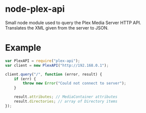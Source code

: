node-plex-api
=============

Small node module used to query the Plex Media Server HTTP API.
Translates the XML given from the server to JSON.

# Example

```js
var PlexAPI = require("plex-api");
var client = new PlexAPI("http://192.168.0.1");

client.query("/", function (error, result) {
	if (err) {
		throw new Error("Could not connect to server");
	}

	result.attributes; // MediaContainer attributes
	result.directories; // array of Directory items
});
```